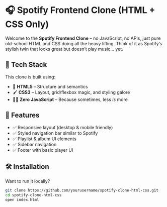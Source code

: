 # 🎧 Spotify Frontend Clone (HTML + CSS Only)

Welcome to the **Spotify Frontend Clone** – no JavaScript, no APIs, just pure old-school HTML and CSS doing all the heavy lifting. Think of it as Spotify’s stylish twin that looks great but doesn’t play music... yet.


## 🧰 Tech Stack

This clone is built using:

- 🎨 **HTML5** – Structure and semantics
- 🖌️ **CSS3** – Layout, grid/flexbox magic, and styling galore
- 🤷‍♂️ **Zero JavaScript** – Because sometimes, less *is* more

## 🎯 Features

- ✅ Responsive layout (desktop & mobile friendly)
- ✅ Styled navigation bar similar to Spotify
- ✅ Playlist & album UI elements
- ✅ Sidebar navigation
- ✅ Footer with basic player UI


## 🛠️ Installation

Want to run it locally?

```bash
git clone https://github.com/yourusername/spotify-clone-html-css.git
cd spotify-clone-html-css
open index.html
